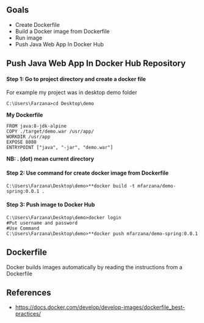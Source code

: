 ## Goals
- Create Dockerfile 
- Build a Docker image from Dockerfile
- Run image
-  Push Java Web App In Docker Hub

## Push Java Web App In Docker Hub Repository 
#### Step 1: Go to project directory and create a docker file 
 For example my project was in desktop demo folder
  ```
  C:\Users\Farzana>cd Desktop\demo
  ```
  **My  Dockerfile** 
	
	FROM java:8-jdk-alpine
	COPY ./target/demo.war /usr/app/
	WORKDIR /usr/app
	EXPOSE 8080
	ENTRYPOINT ["java", "-jar", "demo.war"]
	
 **NB:  . (dot) mean current directory** 
####  Step 2: Use command for create docker image from Dockerfile
 ```
 C:\Users\Farzana\Desktop\demo>**docker build -t mfarzana/demo-spring:0.0.1 . 
 ```

#### Step 3: Push image to Docker Hub
```
C:\Users\Farzana\Desktop\demo>docker login 
#Put username and password
#Use Command
C:\Users\Farzana\Desktop\demo>**docker push mfarzana/demo-spring:0.0.1
 ```
 
  


## Dockerfile
Docker builds images automatically by reading the instructions from a Dockerfile


## References
- https://docs.docker.com/develop/develop-images/dockerfile_best-practices/

<!--stackedit_data:
eyJoaXN0b3J5IjpbLTIwNTIzOTE1NjYsODEyNjg3Mzk2LDc1Nj
c1NjE5NywtMjA3MzgwMjMxNiwxMjQ4NDA0OTgzLDYyMzA0MDYz
Myw4MTQwOTU5OTYsMTIzODU0Njc2LC0xMzA1NDAxNzgzLC0zNT
Y0NDIwMzgsNDIyNTUwMjldfQ==
-->